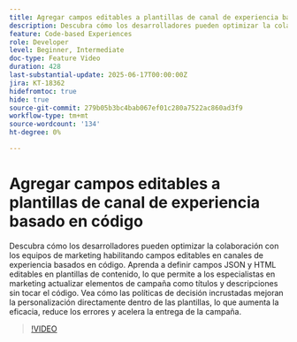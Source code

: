 ```yaml
---
title: Agregar campos editables a plantillas de canal de experiencia basado en código
description: Descubra cómo los desarrolladores pueden optimizar la colaboración con los equipos de marketing habilitando campos editables en canales de experiencia basados en código. Aprenda a definir campos JSON y HTML editables en plantillas de contenido, lo que permite a los especialistas en marketing actualizar elementos de campaña como títulos y descripciones sin tocar el código. Vea cómo las políticas de decisión incrustadas mejoran la personalización directamente dentro de las plantillas, lo que aumenta la eficacia, reduce los errores y acelera la entrega de la campaña.
feature: Code-based Experiences
role: Developer
level: Beginner, Intermediate
doc-type: Feature Video
duration: 428
last-substantial-update: 2025-06-17T00:00:00Z
jira: KT-18362
hidefromtoc: true
hide: true
source-git-commit: 279b05b3bc4bab067ef01c280a7522ac860ad3f9
workflow-type: tm+mt
source-wordcount: '134'
ht-degree: 0%

---
```



# Agregar campos editables a plantillas de canal de experiencia basado en código

Descubra cómo los desarrolladores pueden optimizar la colaboración con los equipos de marketing habilitando campos editables en canales de experiencia basados en código. Aprenda a definir campos JSON y HTML editables en plantillas de contenido, lo que permite a los especialistas en marketing actualizar elementos de campaña como títulos y descripciones sin tocar el código. Vea cómo las políticas de decisión incrustadas mejoran la personalización directamente dentro de las plantillas, lo que aumenta la eficacia, reduce los errores y acelera la entrega de la campaña.

>[!VIDEO](https://video.tv.adobe.com/v/3463990/?learn=on&enablevpops)
